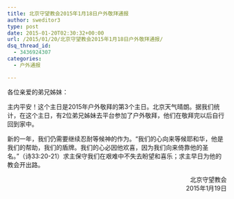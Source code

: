 ```yaml
---
title: 北京守望教会2015年1月18日户外敬拜通报
author: sweditor3
type: post
date: 2015-01-20T02:30:32+00:00
url: /2015/01/20/北京守望教会2015年1月18日户外敬拜通报/
dsq_thread_id:
  - 3436924307
categories:
  - 户外通报

---
```

各位亲爱的弟兄姊妹：

主内平安！这个主日是2015年户外敬拜的第3个主日。北京天气晴朗。据我们统计，在这个主日，有2位弟兄姊妹去平台参加了户外敬拜，他们在敬拜完以后自行回到家中。
  
新的一年，我们仍需要继续忍耐等候神的作为。“我们的心向来等候耶和华，他是我们的帮助，我们的盾牌。我们的心必因他欢喜，因为我们向来倚靠他的圣名。”（诗33:20-21）求主保守我们在艰难中不失去盼望和喜乐；求主早日为他的教会开出路。

<p style="text-align: right;">
  北京守望教会<br /> 2015年1月19日
</p>